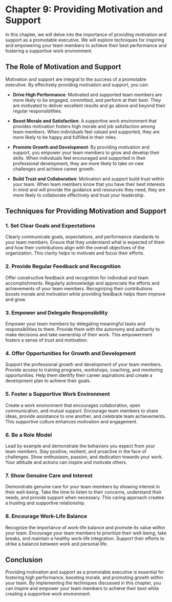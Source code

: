 Chapter 9: Providing Motivation and Support
===========================================

In this chapter, we will delve into the importance of providing motivation and support as a promotable executive. We will explore techniques for inspiring and empowering your team members to achieve their best performance and fostering a supportive work environment.

The Role of Motivation and Support
----------------------------------

Motivation and support are integral to the success of a promotable executive. By effectively providing motivation and support, you can:

* **Drive High Performance**: Motivated and supported team members are more likely to be engaged, committed, and perform at their best. They are motivated to deliver excellent results and go above and beyond their regular responsibilities.

* **Boost Morale and Satisfaction**: A supportive work environment that provides motivation fosters high morale and job satisfaction among team members. When individuals feel valued and supported, they are more likely to be happy and fulfilled in their roles.

* **Promote Growth and Development**: By providing motivation and support, you empower your team members to grow and develop their skills. When individuals feel encouraged and supported in their professional development, they are more likely to take on new challenges and achieve career growth.

* **Build Trust and Collaboration**: Motivation and support build trust within your team. When team members know that you have their best interests in mind and will provide the guidance and resources they need, they are more likely to collaborate effectively and trust your leadership.

Techniques for Providing Motivation and Support
-----------------------------------------------

### 1. Set Clear Goals and Expectations

Clearly communicate goals, expectations, and performance standards to your team members. Ensure that they understand what is expected of them and how their contributions align with the overall objectives of the organization. This clarity helps to motivate and focus their efforts.

### 2. Provide Regular Feedback and Recognition

Offer constructive feedback and recognition for individual and team accomplishments. Regularly acknowledge and appreciate the efforts and achievements of your team members. Recognizing their contributions boosts morale and motivation while providing feedback helps them improve and grow.

### 3. Empower and Delegate Responsibility

Empower your team members by delegating meaningful tasks and responsibilities to them. Provide them with the autonomy and authority to make decisions and take ownership of their work. This empowerment fosters a sense of trust and motivation.

### 4. Offer Opportunities for Growth and Development

Support the professional growth and development of your team members. Provide access to training programs, workshops, coaching, and mentoring opportunities. Help them identify their career aspirations and create a development plan to achieve their goals.

### 5. Foster a Supportive Work Environment

Create a work environment that encourages collaboration, open communication, and mutual support. Encourage team members to share ideas, provide assistance to one another, and celebrate team achievements. This supportive culture enhances motivation and engagement.

### 6. Be a Role Model

Lead by example and demonstrate the behaviors you expect from your team members. Stay positive, resilient, and proactive in the face of challenges. Show enthusiasm, passion, and dedication towards your work. Your attitude and actions can inspire and motivate others.

### 7. Show Genuine Care and Interest

Demonstrate genuine care for your team members by showing interest in their well-being. Take the time to listen to their concerns, understand their needs, and provide support when necessary. This caring approach creates a trusting and supportive relationship.

### 8. Encourage Work-Life Balance

Recognize the importance of work-life balance and promote its value within your team. Encourage your team members to prioritize their well-being, take breaks, and maintain a healthy work-life integration. Support their efforts to strike a balance between work and personal life.

Conclusion
----------

Providing motivation and support as a promotable executive is essential for fostering high performance, boosting morale, and promoting growth within your team. By implementing the techniques discussed in this chapter, you can inspire and empower your team members to achieve their best while creating a supportive work environment.
